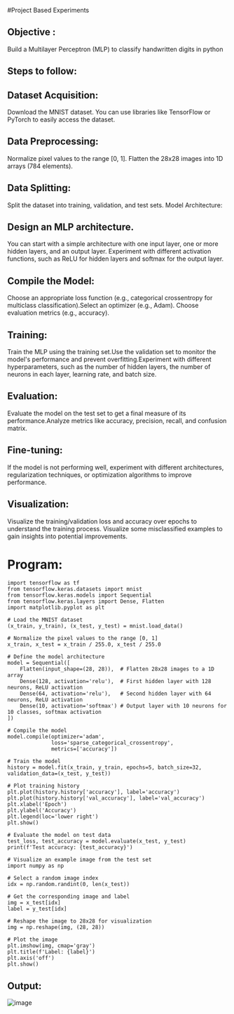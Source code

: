 #Project Based Experiments
## Objective :
 Build a Multilayer Perceptron (MLP) to classify handwritten digits in python
## Steps to follow:
## Dataset Acquisition:
Download the MNIST dataset. You can use libraries like TensorFlow or PyTorch to easily access the dataset.
## Data Preprocessing:
Normalize pixel values to the range [0, 1].
Flatten the 28x28 images into 1D arrays (784 elements).
## Data Splitting:

Split the dataset into training, validation, and test sets.
Model Architecture:
## Design an MLP architecture. 
You can start with a simple architecture with one input layer, one or more hidden layers, and an output layer.
Experiment with different activation functions, such as ReLU for hidden layers and softmax for the output layer.
## Compile the Model:
Choose an appropriate loss function (e.g., categorical crossentropy for multiclass classification).Select an optimizer (e.g., Adam).
Choose evaluation metrics (e.g., accuracy).
## Training:
Train the MLP using the training set.Use the validation set to monitor the model's performance and prevent overfitting.Experiment with different hyperparameters, such as the number of hidden layers, the number of neurons in each layer, learning rate, and batch size.
## Evaluation:

Evaluate the model on the test set to get a final measure of its performance.Analyze metrics like accuracy, precision, recall, and confusion matrix.
## Fine-tuning:
If the model is not performing well, experiment with different architectures, regularization techniques, or optimization algorithms to improve performance.
## Visualization:
Visualize the training/validation loss and accuracy over epochs to understand the training process. Visualize some misclassified examples to gain insights into potential improvements.

# Program:

```
import tensorflow as tf
from tensorflow.keras.datasets import mnist
from tensorflow.keras.models import Sequential
from tensorflow.keras.layers import Dense, Flatten
import matplotlib.pyplot as plt

# Load the MNIST dataset
(x_train, y_train), (x_test, y_test) = mnist.load_data()

# Normalize the pixel values to the range [0, 1]
x_train, x_test = x_train / 255.0, x_test / 255.0

# Define the model architecture
model = Sequential([
    Flatten(input_shape=(28, 28)),  # Flatten 28x28 images to a 1D array
    Dense(128, activation='relu'),  # First hidden layer with 128 neurons, ReLU activation
    Dense(64, activation='relu'),   # Second hidden layer with 64 neurons, ReLU activation
    Dense(10, activation='softmax') # Output layer with 10 neurons for 10 classes, softmax activation
])

# Compile the model
model.compile(optimizer='adam',
              loss='sparse_categorical_crossentropy',
              metrics=['accuracy'])

# Train the model
history = model.fit(x_train, y_train, epochs=5, batch_size=32, validation_data=(x_test, y_test))

# Plot training history
plt.plot(history.history['accuracy'], label='accuracy')
plt.plot(history.history['val_accuracy'], label='val_accuracy')
plt.xlabel('Epoch')
plt.ylabel('Accuracy')
plt.legend(loc='lower right')
plt.show()

# Evaluate the model on test data
test_loss, test_accuracy = model.evaluate(x_test, y_test)
print(f'Test accuracy: {test_accuracy}')

# Visualize an example image from the test set
import numpy as np

# Select a random image index
idx = np.random.randint(0, len(x_test))

# Get the corresponding image and label
img = x_test[idx]
label = y_test[idx]

# Reshape the image to 28x28 for visualization
img = np.reshape(img, (28, 28))

# Plot the image
plt.imshow(img, cmap='gray')
plt.title(f'Label: {label}')
plt.axis('off')
plt.show()
```
## Output:

![image](https://github.com/Bala1511/NN-Project-Based-Experiment/assets/118680410/53e562db-bc9f-4ecb-a93e-e0b8dafeae69)



